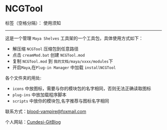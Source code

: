 # NCGTool

标签（空格分隔）： 使用须知

---
这是一个管理 `Maya Shelves` 工具架的一个工具包，具体使用方式如下：  
  

 - 解压缩 `NCGTool` 压缩包到任意路径
 - 点击 `creamMod.bat` 创建 `NCGTool.mod`
 - 复制 `NCGTool.mod` 到 `我的文档/maya/xxxx/modules`下
 - 开启`Maya`,在`Plug-in Manager` 中加载 `installNCGTool`
 
各个文件夹的用处:  

 - `icons` 中放图标，需要与你的模块包的名字相同，否则无法正确读取图标
 - `plug-ins` 中放加载程序脚本
 - `scripts` 中放你的模块包,名字推荐与图标名字相同


联系方式：blood-vampire@foxmail.com

个人网站：[Cundesi-GitBlog](http://www.cgspread.com)




